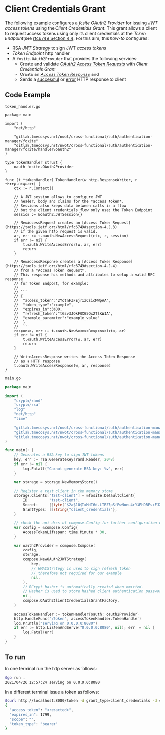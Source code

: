 # Client Credentials Grant

The following example configures a *fosite* *OAuth2 Provider* for issuing *JWT* *access tokens* using  the *Client Credentials Grant*. This grant allows a client to request access tokens using only its client credentials at the *Token Endpoint*(see [rfc6749 Section 4.4](https://tools.ietf.org/html/rfc6749#section-4.4). For this aim, this *how-to* configures:

* RSA *JWT Strategy* to sign JWT *access tokens*
* *Token Endpoint* http handler
* A `fosite.OAuth2Provider` that provides the following services:
    * Create and validate [*OAuth2 Access Token Requests*](https://tools.ietf.org/html/rfc6749#section-4.1.3) with *Client Credentials Grant*
    * Create an [*Access Token Response*](https://tools.ietf.org/html/rfc6749#section-4.1.4) and
    * Sends a [successful](https://tools.ietf.org/html/rfc6749#section-5.1) or [error](https://tools.ietf.org/html/rfc6749#section-5.2) HTTP response to client

## Code Example

`token_handler.go`
```golang
package main

import (
	"net/http"

	"gitlab.tmecosys.net/nwot/cross-functional/auth/authentication-manager/fosite"
	"gitlab.tmecosys.net/nwot/cross-functional/auth/authentication-manager/fosite/handler/oauth2"
)

type tokenHandler struct {
	oauth fosite.OAuth2Provider
}

func (t *tokenHandler) TokenHandler(w http.ResponseWriter, r *http.Request) {
	ctx := r.Context()

	// A JWT session allows to configure JWT
	// header, body and claims for the *access token*.
	// Sessions also keeps data between calls in a flow
	// but the client credentials flow only uses the Token Endpoint
	session := &oauth2.JWTSession{}

	// NewAccessRequest creates an [Access Token Request](https://tools.ietf.org/html/rfc6749#section-4.1.3)
	// if the given http request is valid.
	ar, err := t.oauth.NewAccessRequest(ctx, r, session)
	if err != nil {
		t.oauth.WriteAccessError(w, ar, err)
		return
	}

	// NewAccessResponse creates a [Access Token Response](https://tools.ietf.org/html/rfc6749#section-4.1.4)
	// from a *Access Token Request*.
	// This response has methods and attributes to setup a valid RFC response
	// for Token Endpont, for example:
	//
	// ```
	// {
	//	"access_token":"2YotnFZFEjr1zCsicMWpAA",
	//	"token_type":"example",
	//	"expires_in":3600,
	//	"refresh_token":"tGzv3JOkF0XG5Qx2TlKWIA",
	//	"example_parameter":"example_value"
	//  }
	//  ```
	response, err := t.oauth.NewAccessResponse(ctx, ar)
	if err != nil {
		t.oauth.WriteAccessError(w, ar, err)
		return
	}

	// WriteAccessResponse writes the Access Token Response
	// as a HTTP response
	t.oauth.WriteAccessResponse(w, ar, response)
}

```

`main.go`
```go
package main

import (
	"crypto/rand"
	"crypto/rsa"
	"log"
	"net/http"
	"time"

	"gitlab.tmecosys.net/nwot/cross-functional/auth/authentication-manager/fosite"
	"gitlab.tmecosys.net/nwot/cross-functional/auth/authentication-manager/fosite/compose"
	"gitlab.tmecosys.net/nwot/cross-functional/auth/authentication-manager/fosite/storage"
)

func main() {
	// Generates a RSA key to sign JWT tokens
	key, err := rsa.GenerateKey(rand.Reader, 2048)
	if err != nil {
		log.Fatalf("Cannot generate RSA key: %v", err)
	}

	var storage = storage.NewMemoryStore()

	// Register a test client in the memory store
	storage.Clients["test-client"] = &fosite.DefaultClient{
		ID:         "test-client",
		Secret:     []byte(`$2a$10$IxMdI6d.LIRZPpSfEwNoeu4rY3FhDREsxFJXikcgdRRAStxUlsuEO`), // = "foobar"
		GrantTypes: []string{"client_credentials"},
	}

	// check the api docs of compose.Config for further configuration options
	var config = &compose.Config{
		AccessTokenLifespan: time.Minute * 30,
	}

	var oauth2Provider = compose.Compose(
		config,
		storage,
		compose.NewOAuth2JWTStrategy(
			key,
			// HMACStrategy is used to sign refresh token
			// therefore not required for our example
			nil,
		),
		// BCrypt hasher is automatically created when omitted.
		// Hasher is used to store hashed client authentication passwords.
		nil,
		compose.OAuth2ClientCredentialsGrantFactory,
	)

	accessTokenHandler := tokenHandler{oauth: oauth2Provider}
	http.HandleFunc("/token", accessTokenHandler.TokenHandler)
	log.Println("serving on 0.0.0.0:8080")
	if err := http.ListenAndServe("0.0.0.0:8080", nil); err != nil {
		log.Fatal(err)
	}
}

```

## To run

In one terminal run the http server as follows:

```bash
$go run .
2021/04/26 12:57:24 serving on 0.0.0.0:8080
```

In a different terminal issue a token as follows:

```bash
$curl http://localhost:8080/token -d grant_type=client_credentials -d client_id=test-client -d client_secret=foobar
{
  "access_token": "<redacted>",
  "expires_in": 1799,
  "scope": "",
  "token_type": "bearer"
}
```